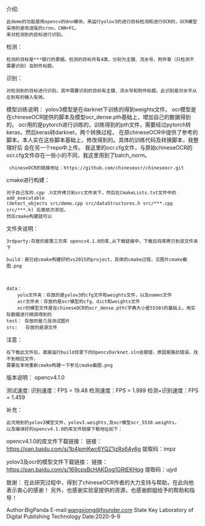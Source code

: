 介绍:

	此demo的功能是用opencv的dnn模块，来运行yolov3的进行目标检测和进行OCR的，OCR模型采用的是改进版的crnn，CNN+FC。
	来对检测到的目标进行识别。

检测：

	检测的目标是***银行的票据。检测的目标共有4类，分别为主键、流水号、附件章（只检测不需要识别）及附件标题。

识别：

	对检测到的目标进行识别，其中需要识别的目标有主键、流水号和附件标题。此识别是对水平从左到有的输入有效。

模型训练说明：
	 yolov3模型是在darknet下训练的得到weights文件。
	 ocr模型是在chineseOCR提供的脚本及模型ocr_dense.pth基础上，增加自己的数据得到的。
	 ocr用的是pytorch进行训练的，训练得到的pth文件，需要经过pytorch转keras，然后keras转darknet，两个转换过程，
	 在原chineseOCR中提供了参考的脚本。本人实在这些脚本基础上，修改得到的。具体的训练代码及转换脚本，我整理好后
	 会在另一个repo中上传。
	 我这里的ocr.cfg文件，与原始chineseOCR的ocr.cfg文件存在一些小的不同，我这里用到了batch_norm。
	 
	 chineseOCR的链接地址：https://github.com/chineseocr/chineseocr.git
	 
	 
	
cmake进行构建：

	对于自己写的.cpp .h文件拷贝到src文件夹下，然后在CmakeLists.txt文件中的add_executable
	(detect_objects src/demo.cpp src/dataStructures.h src/***.cpp src/***.h) 后面依次添加，
	然后cmake构建就可以


文件夹说明：

	3rdparty:存放的是第三方库 opencv4.1.0的库,从下载链接中，下载后将库拷贝到该文件夹下

	build：是已经cmake构建好的vs2015的project，具体的cmake过程，见图片cmake截图.png 



	data： 
		yolo文件夹：存放的是yolov3的cfg文件和weights文件，以及names文件
		ocr文件夹：存放的是ocr模型的cfg、dict和weights文件
		ocr的模型文件是在chineseOCR的ocr_dense.pth(字典大小是5530)的基础上，用实际数据进行微调得到的
	test： 存放的是几张测试图片
	src:   存放的是源文件


注意：
	
	在下载此文件后，直接运行build目录下的OpencvDarknet.sln会报错，原因是路劲错误，找不到相应文件，
	需要在本地重新cmake构建一下参见cmake截图.png
	

版本说明：
opencv4.1.0

测试速度:
	识别速度：FPS = 19.48 
	检测速度：FPS = 1.989
	检测+识别速度：FPS = 1.459

补充：
	
	此次用到的yolov3模型文件，yolov3.weights,及ocr模型ocr_5530.weights，
	以及编译好的opencv4.1.0的库文件链接下载地址如下：


opencv4.1.0的库文件下载链接：
链接：https://pan.baidu.com/s/1b4IpmKwc6YQZ1jzRs64y6g  提取码：impz

yolov3及ocr的模型文件下载链接：
链接：https://pan.baidu.com/s/169cpsBcHAKDog1GRtEKHqg 
提取码：ujyd


致谢：
	  在此研究过程中，得到了chineseOCR作者的大力支持与帮助，在此向他表示衷心的感谢！
	  另外，也感谢实验室提供的资源，也感谢颜姐给予的帮助和指导！

Author:BigPanda
E-mail:wangxiong@founder.com
State Key Laboratory of Digital Publishing Technology
Date:2020-9-9

